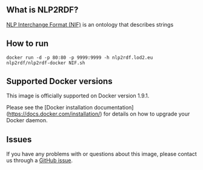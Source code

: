 ## What is NLP2RDF?

[NLP Interchange Format (NIF)](http://github.com/NLP2RDF/software/wiki/Introduction-to-NIF) is an ontology that describes strings 

## How to run

``docker run -d -p 80:80 -p 9999:9999 -h nlp2rdf.lod2.eu nlp2rdf/nlp2rdf-docker NIF.sh``

## Supported Docker versions
This image is officially supported on Docker version 1.9.1.

Please see the [Docker installation documentation] (https://docs.docker.com/installation/) for details on how to upgrade your Docker daemon.


## Issues
If you have any problems with or questions about this image, please contact us through a [GitHub issue](http://github.com/NLP2RDF/software/issues).
